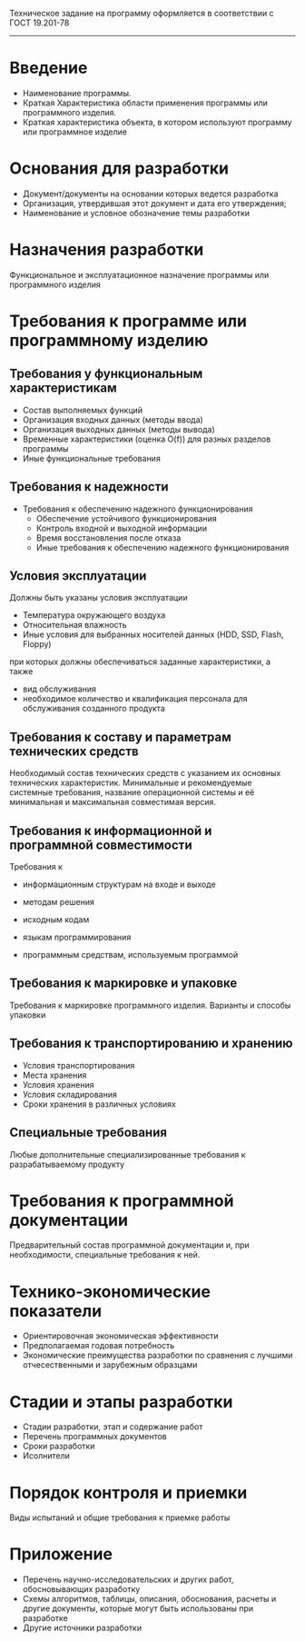 Техническое задание на программу оформляется в соответствии с ГОСТ 19.201-78

***

# Введение
- Наименование программы.
- Краткая Характеристика области применения программы или программного изделия.
- Краткая характеристика объекта, в котором используют программу или программное изделие

# Основания для разработки
- Документ/документы на основании которых ведется разработка
- Организация, утвердившая этот документ и дата его утверждения;
- Наименование и условное обозначение темы разработки


# Назначения разработки
Функциональное и эксплуатационное назначение программы или программного изделия

# Требования к программе или программному изделию
## Требования у функциональным характеристикам
- Состав выполняемых функций
- Организация входных данных (методы ввода)
- Организация выходных данных (методы вывода)
- Временные характеристики (оценка O(f)) для разных разделов программы
- Иные функциональные требования

## Требования к надежности
- Требования к обеспечению надежного функционирования
    - Обеспечение устойчивого функционирования
    - Контроль входной и выходной информации
    - Время восстановления после отказа
    - Иные требования к обеспечению надежного функционирования

## Условия эксплуатации
Должны быть указаны условия эксплуатации
- Температура окружающего воздуха
- Относительная влажность
- Иные условия для выбранных носителей данных (HDD, SSD, Flash, Floppy)

при которых должны обеспечиваться заданные характеристики, а также
- вид обслуживания
- необходимое количество и квалификация персонала для обслуживания созданного продукта

## Требования к составу и параметрам технических средств
Необходимый состав технических средств с указанием их основных технических характеристик. Минимальные и рекомендуемые системные требования, название операционной системы и её минимальная и максимальная совместимая версия.

## Требования к информационной и программной совместимости
Требования к
- информационным структурам на входе и выходе

- методам решения
- исходным кодам
- языкам программирования
- программным средствам, используемым программой

## Требования к маркировке и упаковке
Требования к маркировке программного изделия. Варианты и способы упаковки

## Требования к транспортированию и хранению
- Условия транспортирования
- Места хранения
- Условия хранения
- Условия складирования
- Сроки хранения в различных условиях

## Специальные требования
Любые дополнительные специализированные требования к разрабатываемому продукту


# Требования к программной документации
Предварительный состав программной документации и, при необходимости, специальные требования к ней.

# Технико-экономические показатели
- Ориентировочная экономическая эффективности
- Предполагаемая годовая потребность
- Экономические преимущества разработки по сравнения с лучшими отчесественными и зарубежным образцами 

# Стадии и этапы разработки
- Стадии разработки, этап и содержание работ
- Перечень программных документов
- Сроки разработки
- Исолнители

# Порядок контроля и приемки
Виды испытаний и общие требования к приемке работы

# Приложение
- Перечень научно-исследовательских и других работ, обосновывающих разработку
- Схемы алгоритмов, таблицы, описания, обоснования, расчеты и другие документы, которые могут быть использованы при разработке
- Другие источники разработки
